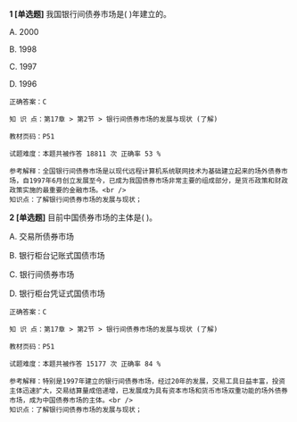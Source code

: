 **1 [单选题]** 我国银行间债券市场是( )年建立的。

A. 2000

B. 1998

C. 1997

D. 1996 

```
正确答案：C

知 识 点：第17章 > 第2节 > 银行间债券市场的发展与现状 (了解)

教材页码：P51

试题难度：本题共被作答 18811 次 正确率 53 %

参考解释：全国银行间债券市场是以现代远程计算机系统联网技术为基础建立起来的场外债券市场，自1997年6月创立发展至今，已成为我国债券市场非常主要的组成部分，是货币政策和财政政策实施的最重要的金融市场。<br />
知识点：了解银行间债券市场的发展与现状；
```


**2 [单选题]** 目前中国债券市场的主体是( )。

A. 交易所债券市场

B. 银行柜台记账式国债市场

C. 银行间债券市场

D. 银行柜台凭证式国债市场 

```
正确答案：C

知 识 点：第17章 > 第2节 > 银行间债券市场的发展与现状 (了解)

教材页码：P51

试题难度：本题共被作答 15177 次 正确率 84 %

参考解释：特别是1997年建立的银行间债券市场，经过20年的发展，交易工具日益丰富，投资主体迅速扩大，交易结算量成倍递增，已发展成为具有资本市场和货币市场双重功能的场外债券市场，成为中国债券市场的主体。<br />
知识点：了解银行间债券市场的发展与现状；
```

